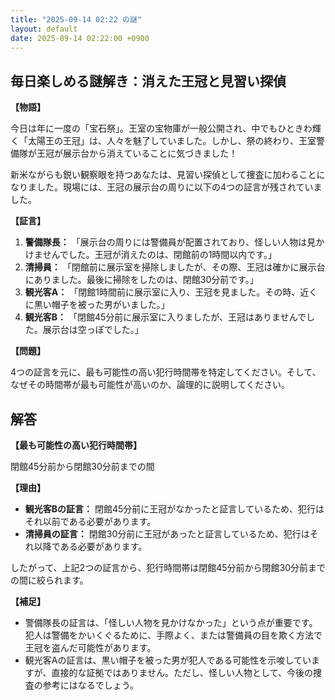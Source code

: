 ```yaml
---
title: "2025-09-14 02:22 の謎"
layout: default
date: 2025-09-14 02:22:00 +0900
---
```

## 毎日楽しめる謎解き：消えた王冠と見習い探偵

**【物語】**

今日は年に一度の「宝石祭」。王室の宝物庫が一般公開され、中でもひときわ輝く「太陽王の王冠」は、人々を魅了していました。しかし、祭の終わり、王室警備隊が王冠が展示台から消えていることに気づきました！

新米ながらも鋭い観察眼を持つあなたは、見習い探偵として捜査に加わることになりました。現場には、王冠の展示台の周りに以下の4つの証言が残されていました。

**【証言】**

1.  **警備隊長：** 「展示台の周りには警備員が配置されており、怪しい人物は見かけませんでした。王冠が消えたのは、閉館前の1時間以内です。」
2.  **清掃員：** 「閉館前に展示室を掃除しましたが、その際、王冠は確かに展示台にありました。最後に掃除をしたのは、閉館30分前です。」
3.  **観光客A：** 「閉館1時間前に展示室に入り、王冠を見ました。その時、近くに黒い帽子を被った男がいました。」
4.  **観光客B：** 「閉館45分前に展示室に入りましたが、王冠はありませんでした。展示台は空っぽでした。」

**【問題】**

4つの証言を元に、最も可能性の高い犯行時間帯を特定してください。そして、なぜその時間帯が最も可能性が高いのか、論理的に説明してください。

## 解答

**【最も可能性の高い犯行時間帯】**

閉館45分前から閉館30分前までの間

**【理由】**

*   **観光客Bの証言：** 閉館45分前に王冠がなかったと証言しているため、犯行はそれ以前である必要があります。
*   **清掃員の証言：** 閉館30分前に王冠があったと証言しているため、犯行はそれ以降である必要があります。

したがって、上記2つの証言から、犯行時間帯は閉館45分前から閉館30分前までの間に絞られます。

**【補足】**

*   警備隊長の証言は、「怪しい人物を見かけなかった」という点が重要です。犯人は警備をかいくぐるために、手際よく、または警備員の目を欺く方法で王冠を盗んだ可能性があります。
*   観光客Aの証言は、黒い帽子を被った男が犯人である可能性を示唆していますが、直接的な証拠ではありません。ただし、怪しい人物として、今後の捜査の参考にはなるでしょう。

